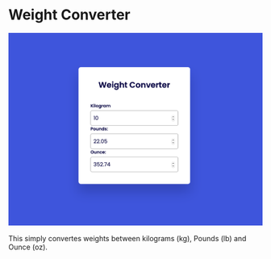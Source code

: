 # Weight Converter

![Screenshot](cover_photo.png)

<p>
    This simply convertes weights between kilograms (kg), Pounds (lb) and Ounce (oz). 
</p>
